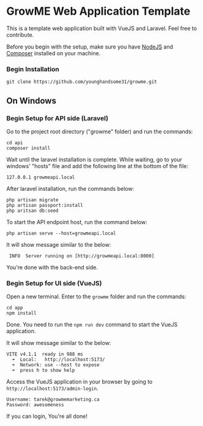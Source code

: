 # GrowME Web Application Template
This is a template web application built with VueJS and Laravel. Feel free to contribute.

Before you begin with the setup, make sure you have [NodeJS](https://nodejs.org/en/download) and [Composer](https://getcomposer.org/download/) installed on your machine.

### Begin Installation

```
git clone https://github.com/younghandsome31/growme.git
```

## On Windows

### Begin Setup for API side (Laravel)
Go to the project root directory ("growme" folder) and run the commands:

```
cd api
composer install
```

Wait until the laravel installation is complete. While waiting, go to your windows' "hosts" file and add the following line at the bottom of the file:

```
127.0.0.1 growmeapi.local
```

After laravel installation, run the commands below:

```
php artisan migrate
php artisan passport:install
php aritsan db:seed
```

To start the API endpoint host, run the command below:

```
php artisan serve --host=growmeapi.local
```

It will show message similar to the below:

```
 INFO  Server running on [http://growmeapi.local:8000]
```

You're done with the back-end side.

### Begin Setup for UI side (VueJS)
Open a new terminal. Enter to the `growme` folder and run the commands:

```
cd app
npm install
```

Done. You need to run the `npm run dev` command to start the VueJS application.

It will show message similar to the below:

```
VITE v4.1.1  ready in 988 ms
  ➜  Local:   http://localhost:5173/
  ➜  Network: use --host to expose
  ➜  press h to show help
```

Access the VueJS application in your browser by going to `http://localhost:5173/admin-login`.
```
Username: tarek@growmemarketing.ca
Password: awesomeness
```

If you can login, You're all done!
